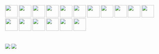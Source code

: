 <div style="display: inline_block" >
<img height="40" width="40"  src="https://cdn.simpleicons.org/javascript/D4D4D4" />
<img height="40" width="40" src="https://cdn.simpleicons.org/typescript/D4D4D4" />
<img height="40" width="40" src="https://cdn.simpleicons.org/python/D4D4D4" />
<img height="40" width="40" src="https://cdn.simpleicons.org/react/D4D4D4" />
<img height="40" width="40" src="https://cdn.simpleicons.org/html5/D4D4D4" />
<img height="40" width="40" src="https://cdn.simpleicons.org/css3/D4D4D4" />
<img height="40" width="40" src="https://cdn.simpleicons.org/postgresql/D4D4D4" />
<img height="40" width="40" src="https://cdn.simpleicons.org/mysql/D4D4D4" />
<img height="40" width="40" src="https://cdn.simpleicons.org/mongodb/D4D4D4" />
<img height="40" width="40" src="https://cdn.simpleicons.org/amazonaws/D4D4D4" />
<img height="40" width="40" src="https://cdn.simpleicons.org/microsoftazure/D4D4D4" />
<img height="40" width="40" src="https://cdn.simpleicons.org/php/D4D4D4" />
<img height="40" width="40" src="https://cdn.simpleicons.org/linux/D4D4D4" />
<img height="40" width="40" src="https://cdn.simpleicons.org/kalilinux/D4D4D4" />
<img height="40" width="40" src="https://cdn.simpleicons.org/cisco/D4D4D4" />
<img height="40" width="40" src="https://cdn.simpleicons.org/figma/D4D4D4" />
<img height="40" width="40" src="https://cdn.simpleicons.org/notion/D4D4D4" />
</div>

  #


<div> 
  <!-- <a href="https://instagram.com/rafaballerini" target="_blank"><img src="https://img.shields.io/badge/-Instagram-%23E4405F?style=for-the-badge&logo=instagram&logoColor=white" target="_blank"></a> -->
  <a href = "mailto:pedrosantos.joon@gmail.com"><img src="https://img.shields.io/badge/-Gmail-%23333?style=for-the-badge&logo=gmail&logoColor=white" target="_blank"></a>
  <a href="https://www.linkedin.com/in/pedrosantosjoon" target="_blank"><img src="https://img.shields.io/badge/-LinkedIn-%230077B5?style=for-the-badge&logo=linkedin&logoColor=white" target="_blank"></a> 
  
</div>
